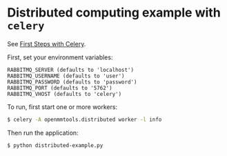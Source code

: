 # Distributed computing example with `celery`

See [First Steps with Celery](http://docs.celeryproject.org/en/latest/getting-started/first-steps-with-celery.html).

First, set your environment variables:
```
RABBITMQ_SERVER (defaults to 'localhost')
RABBITMQ_USERNAME (defaults to 'user')
RABBITMQ_PASSWORD (defaults to 'password')
RABBITMQ_PORT (defaults to '5762')
RABBITMQ_VHOST (defaults to 'celery')
```

To run, first start one or more workers:
```bash
$ celery -A openmmtools.distributed worker -l info
```

Then run the application:
```bash
$ python distributed-example.py
```
